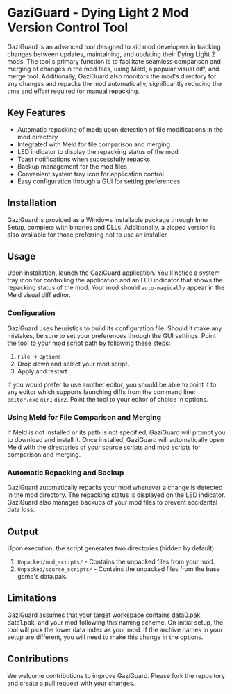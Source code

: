 # GaziGuard - Dying Light 2 Mod Version Control Tool

GaziGuard is an advanced tool designed to aid mod developers in tracking changes between updates, maintaining, and updating their Dying Light 2 mods. The tool's primary function is to facilitate seamless comparison and merging of changes in the mod files, using Meld, a popular visual diff, and merge tool. Additionally, GaziGuard also monitors the mod's directory for any changes and repacks the mod automatically, significantly reducing the time and effort required for manual repacking.

## Key Features
- Automatic repacking of mods upon detection of file modifications in the mod directory
- Integrated with Meld for file comparison and merging
- LED indicator to display the repacking status of the mod
- Toast notifications when successfully repacks
- Backup management for the mod files
- Convenient system tray icon for application control
- Easy configuration through a GUI for setting preferences

## Installation
GaziGuard is provided as a Windows installable package through Inno Setup, complete with binaries and DLLs. Additionally, a zipped version is also available for those preferring not to use an installer.

## Usage
Upon installation, launch the GaziGuard application. You'll notice a system tray icon for controlling the application and an LED indicator that shows the repacking status of the mod. Your mod should `auto-magically` appear in the Meld visual diff editor.

### Configuration
GaziGuard uses heuristics to build its configuration file. Should it make any mistakes, be sure to set your preferences through the GUI settings. Point the tool to your mod script path by following these steps:

1. `File` → `Options`
2. Drop down and select your mod script.
3. Apply and restart

If you would prefer to use another editor, you should be able to point it to any editor which supports launching diffs from the command line: `editor.exe` `dir1` `dir2`. Point the tool to your editor of choice in options.

### Using Meld for File Comparison and Merging
If Meld is not installed or its path is not specified, GaziGuard will prompt you to download and install it. Once installed, GaziGuard will automatically open Meld with the directories of your source scripts and mod scripts for comparison and merging.

### Automatic Repacking and Backup
GaziGuard automatically repacks your mod whenever a change is detected in the mod directory. The repacking status is displayed on the LED indicator. GaziGuard also manages backups of your mod files to prevent accidental data loss.

## Output

Upon execution, the script generates two directories (hidden by default):

1. `Unpacked/mod_scripts/` - Contains the unpacked files from your mod.
2. `Unpacked/source_scripts/` - Contains the unpacked files from the base game's data.pak.

## Limitations
GaziGuard assumes that your target workspace contains data0.pak, data1.pak, and your mod following this naming scheme. On initial setup, the tool will pick the lower data index as your mod. If the archive names in your setup are different, you will need to make this change in the options.

## Contributions
We welcome contributions to improve GaziGuard. Please fork the repository and create a pull request with your changes.
